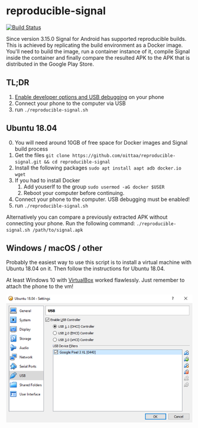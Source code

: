 # reproducible-signal

[![Build Status](https://travis-ci.org/oittaa/reproducible-signal.svg)](https://travis-ci.org/oittaa/reproducible-signal)

Since version 3.15.0 Signal for Android has supported reproducible builds. This is achieved by replicating the build environment as a Docker image. You'll need to build the image, run a container instance of it, compile Signal inside the container and finally compare the resulted APK to the APK that is distributed in the Google Play Store.

## TL;DR

1. [Enable developer options and USB debugging](https://developer.android.com/studio/debug/dev-options#enable) on your phone
2. Connect your phone to the computer via USB
3. run `./reproducible-signal.sh`

## Ubuntu 18.04

0. You will need around 10GB of free space for Docker images and Signal build process
1. Get the files `git clone https://github.com/oittaa/reproducible-signal.git && cd reproducible-signal`
2. Install the following packages `sudo apt install aapt adb docker.io wget`
3. If you had to install Docker
    1. Add youserlf to the group `sudo usermod -aG docker $USER`
    2. Reboot your computer before continuing.
4. Connect your phone to the computer. USB debugging must be enabled!
5. run `./reproducible-signal.sh`

Alternatively you can compare a previously extracted APK without connecting your phone. Run the following command: `./reproducible-signal.sh /path/to/signal.apk`

## Windows / macOS / other

Probably the easiest way to use this script is to install a virtual machine with Ubuntu 18.04 on it. Then follow the instructions for Ubuntu 18.04.

At least Windows 10 with [VirtualBox](https://www.virtualbox.org/wiki/Downloads) worked flawlessly. Just remember to attach the phone to the vm!

![VirtualBox Settings](https://raw.githubusercontent.com/oittaa/reproducible-signal/master/VirtualBox-Settings-USB.png)
